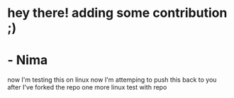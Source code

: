 # hey there! adding some contribution ;)

# - Nima

now I'm testing this on linux
now I'm attemping to push this back to you after I've forked the repo
one more linux test with repo

